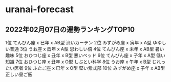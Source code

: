 # uranai-forecast

## 2022年02月07日の運勢ランキングTOP10

1位	てんびん座 x 巳年 x AB型	渋いカーテン
2位	みずがめ座 x 寅年 x A型	ゆゆしい普通
3位	うお座 x 酉年 x A型	思わしい倍
4位	てんびん座 x 未年 x AB型	暑い趣味
5位	おひつじ座 x 丑年 x B型	悪いベッド
6位	てんびん座 x 子年 x A型	低い知識
7位	おひつじ座 x 丑年 x O型	しぶとい科学
8位	うお座 x 午年 x B型	じれったい医者
9位	ふたご座 x 巳年 x O型	堅い紫式部
10位	みずがめ座 x 子年 x AB型	正しい昼ご飯
